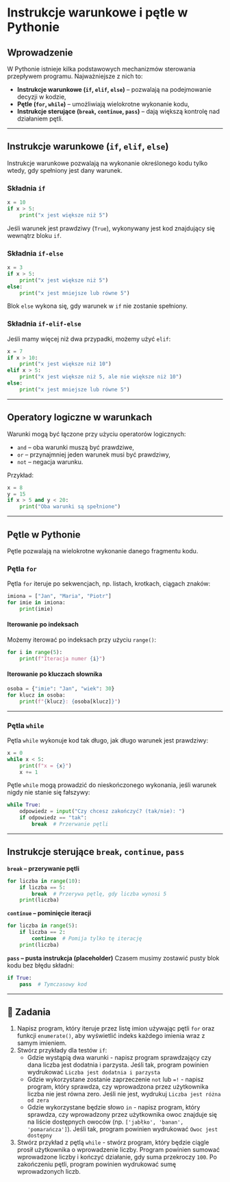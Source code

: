 # Instrukcje warunkowe i pętle w Pythonie

## Wprowadzenie
W Pythonie istnieje kilka podstawowych mechanizmów sterowania przepływem programu. Najważniejsze z nich to:

- **Instrukcje warunkowe (`if`, `elif`, `else`)** – pozwalają na podejmowanie decyzji w kodzie,
- **Pętle (`for`, `while`)** – umożliwiają wielokrotne wykonanie kodu,
- **Instrukcje sterujące (`break`, `continue`, `pass`)** – dają większą kontrolę nad działaniem pętli.

---

## Instrukcje warunkowe (`if`, `elif`, `else`)
Instrukcje warunkowe pozwalają na wykonanie określonego kodu tylko wtedy, gdy spełniony jest dany warunek.

### Składnia `if`
```python
x = 10
if x > 5:
    print("x jest większe niż 5")
```
Jeśli warunek jest prawdziwy (`True`), wykonywany jest kod znajdujący się wewnątrz bloku `if`.

### Składnia `if-else`
```python
x = 3
if x > 5:
    print("x jest większe niż 5")
else:
    print("x jest mniejsze lub równe 5")
```
Blok `else` wykona się, gdy warunek w `if` nie zostanie spełniony.

### Składnia `if-elif-else`
Jeśli mamy więcej niż dwa przypadki, możemy użyć `elif`:
```python
x = 7
if x > 10:
    print("x jest większe niż 10")
elif x > 5:
    print("x jest większe niż 5, ale nie większe niż 10")
else:
    print("x jest mniejsze lub równe 5")
```

---

## Operatory logiczne w warunkach
Warunki mogą być łączone przy użyciu operatorów logicznych:
- `and` – oba warunki muszą być prawdziwe,
- `or` – przynajmniej jeden warunek musi być prawdziwy,
- `not` – negacja warunku.

Przykład:
```python
x = 8
y = 15
if x > 5 and y < 20:
    print("Oba warunki są spełnione")
```

---

## Pętle w Pythonie
Pętle pozwalają na wielokrotne wykonanie danego fragmentu kodu.

### Pętla `for`
Pętla `for` iteruje po sekwencjach, np. listach, krotkach, ciągach znaków:
```python
imiona = ["Jan", "Maria", "Piotr"]
for imie in imiona:
    print(imie)
```

#### Iterowanie po indeksach
Możemy iterować po indeksach przy użyciu `range()`:
```python
for i in range(5):
    print(f"Iteracja numer {i}")
```

#### Iterowanie po kluczach słownika
```python
osoba = {"imie": "Jan", "wiek": 30}
for klucz in osoba:
    print(f"{klucz}: {osoba[klucz]}")
```

---

### Pętla `while`
Pętla `while` wykonuje kod tak długo, jak długo warunek jest prawdziwy:
```python
x = 0
while x < 5:
    print(f"x = {x}")
    x += 1
```

Pętle `while` mogą prowadzić do nieskończonego wykonania, jeśli warunek nigdy nie stanie się fałszywy:
```python
while True:
    odpowiedz = input("Czy chcesz zakończyć? (tak/nie): ")
    if odpowiedz == "tak":
        break  # Przerwanie pętli
```

---

## Instrukcje sterujące `break`, `continue`, `pass`
**`break` – przerywanie pętli**
```python
for liczba in range(10):
    if liczba == 5:
        break  # Przerywa pętlę, gdy liczba wynosi 5
    print(liczba)
```

**`continue` – pominięcie iteracji**
```python
for liczba in range(5):
    if liczba == 2:
        continue  # Pomija tylko tę iterację
    print(liczba)
```

**`pass` – pusta instrukcja (placeholder)**
Czasem musimy zostawić pusty blok kodu bez błędu składni:
```python
if True:
    pass  # Tymczasowy kod
```

---

## 📝 Zadania

1. Napisz program, który iteruje przez listę imion używając pętli `for` oraz funkcji `enumerate()`, aby wyświetlić indeks każdego imienia wraz z samym imieniem. 
2. Stwórz przykłady dla testów `if`: 
    - Gdzie wystąpią dwa warunki - napisz program sprawdzający czy dana liczba jest dodatnia i parzysta. Jeśli tak, program powinien wydrukować `Liczba jest dodatnia i parzysta`
    - Gdzie wykorzystane zostanie zaprzeczenie `not` lub `=!` - napisz program, który sprawdza, czy wprowadzona przez użytkownika liczba nie jest równa zero. Jeśli nie jest, wydrukuj `Liczba jest różna od zera` 
    - Gdzie wykorzystane będzie słowo `in` - napisz program, który sprawdza, czy wprowadzony przez użytkownika owoc znajduje się na liście dostępnych owoców (np. `['jabłko', 'banan', 'pomarańcza']`). Jeśli tak, program powinien wydrukować `Owoc jest dostępny`
3. Stwórz przykład z pętlą `while` - stwórz program, który będzie ciągle prosił użytkownika o wprowadzenie liczby. Program powinien sumować wprowadzone liczby i kończyć działanie, gdy suma przekroczy `100`. Po zakończeniu pętli, program powinien wydrukować sumę wprowadzonych liczb.